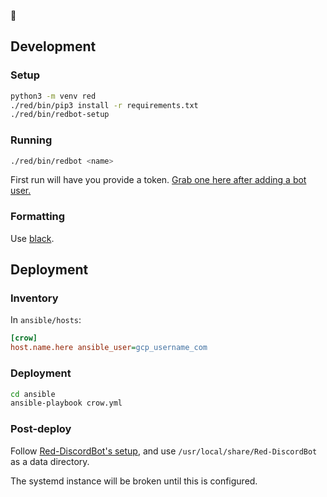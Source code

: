 🦊

## Development

### Setup

```bash
python3 -m venv red
./red/bin/pip3 install -r requirements.txt
./red/bin/redbot-setup
```

### Running

```bash
./red/bin/redbot <name>
```

First run will have you provide a token. [Grab one here after adding a bot user.](https://discord.com/developers/applications/)

### Formatting

Use [black](https://pypi.org/project/black/).

## Deployment

### Inventory

In `ansible/hosts`:

```ini
[crow]
host.name.here ansible_user=gcp_username_com
```

### Deployment

```bash
cd ansible
ansible-playbook crow.yml
```

### Post-deploy

Follow [Red-DiscordBot's setup](https://docs.discord.red/en/stable/getting_started.html#getting-started), and use `/usr/local/share/Red-DiscordBot` as a data directory.

The systemd instance will be broken until this is configured.